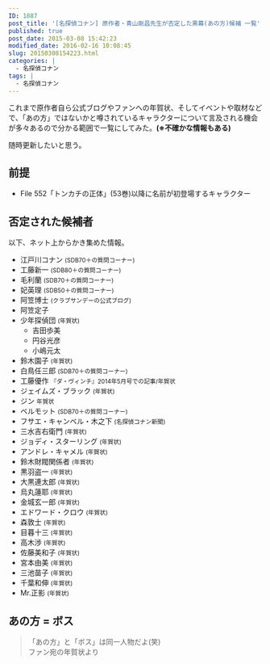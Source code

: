 ```yaml
---
ID: 1887
post_title: '[名探偵コナン] 原作者・青山剛昌先生が否定した黒幕(あの方)候補 一覧'
published: true
post_date: 2015-03-08 15:42:23
modified_date: 2016-02-16 10:08:45
slug: 20150308154223.html
categories: |
  - 名探偵コナン
tags: |
  - 名探偵コナン
---
```

これまで原作者自ら公式ブログやファンへの年賀状、そしてイベントや取材などで、「あの方」ではないかと噂されているキャラクターについて言及される機会が多々あるので分かる範囲で一覧にしてみた。**(※不確かな情報もある)**

随時更新したいと思う。
<!--more-->
<h2>前提</h2>
<ul>
<li>File 552「トンカチの正体」(53巻)以降に名前が初登場するキャラクター</li>
</ul>

<h2>否定された候補者</h2>

以下、ネット上からかき集めた情報。

<ul>
    <li>江戸川コナン <small>(SDB70＋の質問コーナー)</small></li>
    <li>工藤新一 <small>(SDB80＋の質問コーナー)</small></li>
    <li>毛利蘭 <small>(SDB70＋の質問コーナー)</small></li>
    <li>妃英理 <small>(SDB50＋の質問コーナー)</small></li>
    <li>阿笠博士 <small>(クラブサンデーの公式ブログ)</small></li>
    <li>阿笠定子</li>
    <li>少年探偵団 <small>(年賀状)</small>
        <ul>
            <li>吉田歩美</li>
            <li>円谷光彦</li>
            <li>小嶋元太</li>
        </ul>
    </li>
    <li>鈴木園子 <small>(年賀状)</small></li>
    <li>白鳥任三郎 <small>(SDB70＋の質問コーナー)</small></li>
    <li>工藤優作 <small>『ダ・ヴィンチ』2014年5月号での記事/年賀状</small></li>
    <li>ジェイムズ・ブラック <small>(年賀状)</small></li>
    <li>ジン <small>年賀状</small></li>
    <li>ベルモット <small>(SDB70＋の質問コーナー)</small></li>
    <li>フサエ・キャンベル・木之下 <small>(名探偵コナン新聞)</small></li>
    <li>三水吉右衛門 <small>(年賀状)</small></li>
    <!-- -->
    <li>ジョディ・スターリング <small>(年賀状)</small></li>
    <li>アンドレ・キャメル <small>(年賀状)</small></li>
    <li>鈴木財閥関係者 <small>(年賀状)</small></li>
    <li>黒羽盗一 <small>(年賀状)</small></li>
    <li>大黒連太郎 <small>(年賀状)</small></li>
    <li>烏丸蓮耶 <small>(年賀状)</small></li>
    <li>金城玄一郎 <small>(年賀状)</small></li>
    <li>エドワード・クロウ <small>(年賀状)</small></li>
    <li>森敦士 <small>(年賀状)</small></li>
    <li>目暮十三 <small>(年賀状)</small></li>
    <li>高木渉 <small>(年賀状)</small></li>
    <li>佐藤美和子 <small>(年賀状)</small></li>
    <li>宮本由美 <small>(年賀状)</small></li>
    <li>三池苗子 <small>(年賀状)</small></li>
    <li>千葉和伸 <small>(年賀状)</small></li>
    <li>Mr.正影 <small>(年賀状)</small></li>
</ul>

<h2>あの方 = ボス</h2>
<blockquote>「あの方」と「ボス」は同一人物だよ(笑)

<footer>ファン宛の年賀状より</footer></blockquote>